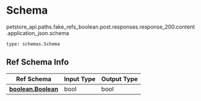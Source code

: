 # Schema
petstore_api.paths.fake_refs_boolean.post.responses.response_200.content.application_json.schema
```
type: schemas.Schema
```

## Ref Schema Info
Ref Schema | Input Type | Output Type
---------- | ---------- | -----------
[**boolean.Boolean**](../../../../../../../components/schema/boolean.md) | bool | bool
